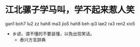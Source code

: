 # 江北骡子学马叫，学不起来惹人笑
gan1 boh7 lu2 zz hah8 ma3 jio5 hah8 beh qi3 lae2 ra3 ren2 xio5
+ 乡谚。谓不懂的不要装懂，以免出现笑话。
  * 泰兴方言辞典
